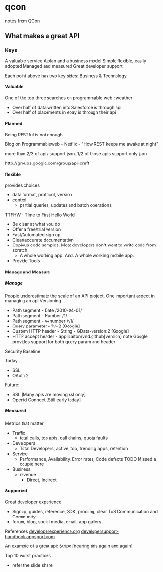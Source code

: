 qcon
====

notes from QCon


What makes a great API
----------------------

### Keys
  A valuable service
  A plan and a business model
  Simple flexible, easily adopted
  Managed and measured
  Great developer support

Each point above has two key sides: Business & Technology

#### Valuable
One of the top three searches on programmable web : weather

- Over half of data written into Salesforce is through api
- Over half of placements in ebay is through their api

#### Planned
Being RESTful is not enough

Blog on Programmableweb - Netflix - "How REST keeps me awake at night"

more than 2/3 of apis support json. 1/2 of those apis support only json

http://groups.google.com/group/api-craft

#### flexible

provides choices
- data format, protocol, version
- control
  - partial queries, updates and batch operations

TTFHW - Time to First Hello World
- Be clear at what you do
- Offer a free/trial version
- Fast/Automated sign up
- Clear/accurate documentation
- Copious code samples. Most developers don't want to write code from scratch.
  - A whole working app. And. A whole working mobile app.
- Provide Tools

#### Manage and Measure

##### Manage
People underestimate the scale of an API project.
One important aspect in managing an api
Versioning
* Path segment - Date /2010-04-01/
* Path segment - Number /1/
* Path segment - v+number /v1/ 
* Query parameter - ?v=2 [Google]
* Custom HTTP header - String - GData-version:2 [Google]
* HTTP accept header - applicaiton/vnd.github[version]
note Google provides support for both query param and header

Security Baseline

Today
- SSL
- OAuth 2

Future:
- SSL [Many apis are moving ssl only]
- Openid Connect [Still early today]

##### Measured
Metrics that matter
- Traffic
  - total calls, top apis, call chains, quota faults
- Developers
  - Total Developers, active, top, trending apps, retention
- Service
  - Performance, Availability, Error rates, Code defects
TODO Missed a couple here
- Business
  - revenue
    - Direct, Indirect

#### Supported
Great developer experience
- Signup, guides, reference, SDK, prociing, clear ToS
Communication and Community
- forum, blog, social media, email, app gallery

References
[developerexperience.org](developerexperience.org)
[developersupport-handbook.appsport.com](developersupport-handbook.appsport.com)

An example of a great api: Stripe [hearing this again and again]


Top 10 worst practices
- refer the slide share
